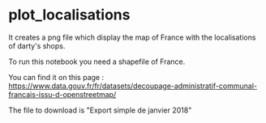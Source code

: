 # plot_localisations

It creates a png file which display the map of France with the localisations of darty's shops.

To run this notebook you need a shapefile of France.

You can find it on this page : https://www.data.gouv.fr/fr/datasets/decoupage-administratif-communal-francais-issu-d-openstreetmap/

The file to download is "Export simple de janvier 2018"
